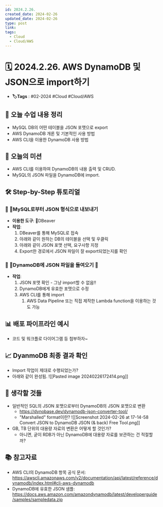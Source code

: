 ```yaml
---
id: 2024.2.26.
created_date: 2024-02-26
updated_date: 2024-02-26
type: post
link: 
tags:
  - Cloud
  - Cloud/AWS
---
```


# 🗓️ 2024.2.26. AWS DynamoDB 및 JSON으로 import하기
- **🏷️Tags** :   #02-2024 #Cloud #Cloud/AWS 

## 📝 오늘 수업 내용 정리
- MySQL DB의 어떤 테이블을 JSON 포맷으로 export
- AWS DynamoDB 개론 및 기본적인 사용 방법
- AWS CLI을 이용한 DynamoDB 사용 방법
## 🎯 오늘의 미션
- AWS CLI를 이용하여 DynamoDB의 내용 출력 및 CRUD.
- MySQL의 JSON 파일을 DynamoDB에 import.

## 🛠️ Step-by-Step 튜토리얼

### 💾 MySQL로부터 JSON 형식으로 내보내기
- **이용한 도구**: DBeaver
- **작업**:
  1. DBeaver를 통해 MySQL로 접속
  2. 아래와 같이 원하는 DB의 테이블을 선택 및 우클릭
  3. 아래와 같이 JSON 포맷 선택, 요구사항 지정
  4. Export한 경로에서 JSON 파일이 잘 export되었는지를 확인
### 📁 DynamoDB에 JSON 파일을 들여오기 🚚
- **작업**:
  1. JSON 포맷 확인 - 그냥 import할 수 없음!!
  2. DynamoDB에게 유효한 포맷으로 수정
  3. AWS CLI를 통해 import
	  1. AWS Data Pipeline 또는 직접 제작한 Lambda function을 이용하는 것도 가능
## 📊 배포 파이프라인 예시
- 코드 및 워크플로 다이어그램 등 첨부하자~
## 📈 DyanmoDB 최종 결과 확인
- Import 작업이 제대로 수행되었는가?
- 아래와 같이 완성됨.
![[Pasted image 20240226172414.png]]

## 📝 생각할 것들
- 일반적인 SQL의 JSON 포맷으로부터 DynamoDB의 JSON 포맷으로 변환
	- https://dynobase.dev/dynamodb-json-converter-tool/
	- "Marshalled" format이란?
![[Screenshot 2024-02-26 at 17-14-58 Convert JSON to DynamoDB JSON (& back) Free Tool.png]]
- GB, TB 단위의 대용량 자료의 변환은 어떻게 할 것인가?
	- 아니면, 굳이 RDB가 아닌 DynamoDB에 대용량 자료를 보관하는 건 적절할까?

## 📚 참고자료
- AWS CLI의 DynamoDB 항목 공식 문서: https://awscli.amazonaws.com/v2/documentation/api/latest/reference/dynamodb/index.html#cli-aws-dynamodb
- DynamoDB에 유효한 JSON 샘플: https://docs.aws.amazon.com/amazondynamodb/latest/developerguide/samples/sampledata.zip

